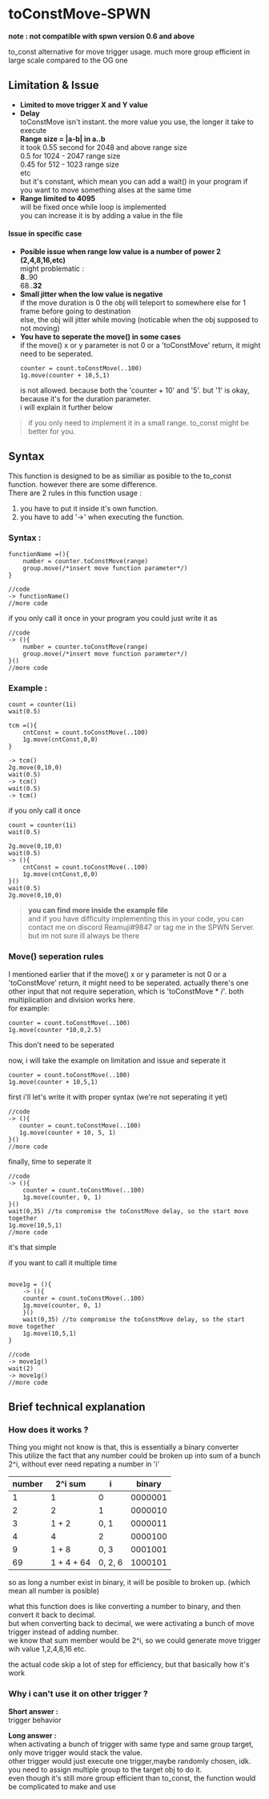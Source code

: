 # toConstMove-SPWN

**note : not compatible with spwn version  0.6 and above**

to_const alternative for move trigger usage. much more group efficient in large scale compared to the OG one

## Limitation & Issue      

- **Limited to move trigger X and Y value**
- **Delay**  
    toConstMove isn't instant. the more value you use, the longer it take to execute  
    **Range size = |a-b| in a..b**  
    it took 0.55 second for 2048 and above range size  
    0.5 for 1024 - 2047 range size  
    0.45 for 512 - 1023 range size  
    etc   
    but it's constant, which mean you can add a wait() in your program if you want to move something alses at the same time
- **Range limited to 4095**  
    will be fixed once while loop is implemented  
    you can increase it is by adding a value in the file
#### Issue in specific case      
- **Posible issue when range low value is a number of power 2 (2,4,8,16,etc)**  
    might problematic :   
    **8**..90  
    68..**32**  
- **Small jitter when the low value is negative**  
    if the move duration is 0 the obj will teleport to somewhere else for 1 frame before going to destination  
    else, the obj will jitter while moving (noticable when the obj supposed to not moving)  
- **You have to seperate the move() in some cases**  
    if the move() x or y parameter is not 0 or a 'toConstMove' return, it might need to be seperated.  
    ```spwn
    counter = count.toConstMove(..100)
    1g.move(counter + 10,5,1)
    ```
    is not allowed. because both the 'counter + 10' and '5'. but '1' is okay, because it's for the duration parameter.  
    i will explain it further below

>if you only need to implement it in a small range. to_const might be better for you.  

## Syntax

This function is designed to be as similiar as posible to the to_const function. however there are some difference.   
There are 2 rules in this function usage :
1. you have to put it inside it's own function.  
2. you have to add '->' when executing the function.  

### Syntax :

```spwn
functionName =(){
    number = counter.toConstMove(range)
    group.move(/*insert move function parameter*/)
}

//code
-> functionName()
//more code
```

if you only call it once in your program you could just write it as
```spwn
//code
-> (){
    number = counter.toConstMove(range)
    group.move(/*insert move function parameter*/)
}()
//more code
```
### Example :

```spwn
count = counter(1i)
wait(0.5)

tcm =(){
    cntConst = count.toConstMove(..100)
    1g.move(cntConst,0,0)
}

-> tcm()
2g.move(0,10,0)
wait(0.5)
-> tcm()
wait(0.5)
-> tcm()
```

if you only call it once
```spwn
count = counter(1i)
wait(0.5)

2g.move(0,10,0)
wait(0.5)
-> (){
    cntConst = count.toConstMove(..100)
    1g.move(cntConst,0,0)
}()
wait(0.5)
2g.move(0,10,0)
```

>__you can find more inside the example file__  
and if you have difficulty implementing this in your code, you can contact me on discord Reamuji#9847 or tag me in the SPWN Server. but im not sure ill always be there

### Move() seperation rules

I mentioned earlier that if the move() x or y parameter is not 0 or a 'toConstMove' return, it might need to be seperated. actually there's one other input that not require seperation, which is 'toConstMove * /<number/>'. both multiplication and division works here.  
for example:
```spwn
counter = count.toConstMove(..100)
1g.move(counter *10,0,2.5)
```
This don't need to be seperated

now, i will take the example on limitation and issue and seperate it
 ```spwn
counter = count.toConstMove(..100)
1g.move(counter + 10,5,1)
```
first i'll let's write it with proper syntax (we're not seperating it yet)
 ```spwn
//code
-> (){
    counter = count.toConstMove(..100)
    1g.move(counter + 10, 5, 1)
}()
//more code
```
finally, time to seperate it
```spwn
//code
-> (){
    counter = count.toConstMove(..100)
    1g.move(counter, 0, 1)
}()
wait(0,35) //to compromise the toConstMove delay, so the start move together
1g.move(10,5,1)
//more code
```
it's that simple
    
if you want to call it multiple time 
```spwn

move1g = (){
    -> (){
    counter = count.toConstMove(..100)
    1g.move(counter, 0, 1)
    }()
    wait(0,35) //to compromise the toConstMove delay, so the start move together
    1g.move(10,5,1)
}

//code
-> move1g()
wait(2)
-> move1g()
//more code
```
    
## Brief technical explanation

### How does it works ?

Thing you might not know is that, this is essentially a binary converter  
This utilize the fact that any number could be broken up into sum of a bunch 2^i, without ever need repating a number in 'i'

| number | 2^i sum    | i       | binary  |
|--------|------------|---------|---------|
| 1      | 1          | 0       | 0000001 |
| 2      | 2          | 1       | 0000010 |
| 3      | 1 + 2      | 0, 1    | 0000011 |
| 4      | 4          | 2       | 0000100 |
| 9      | 1 + 8      | 0, 3    | 0001001 |
| 69     | 1 + 4 + 64 | 0, 2, 6 | 1000101 |

so as long a number exist in binary, it will be posible to broken up. (which mean all number is posible)

what this function does is like converting a number to binary, and then convert it back to decimal.  
but when converting back to decimal, we were activating a bunch of move trigger instead of adding number.  
we know that sum member would be 2^i, so we could generate move trigger wih value 1,2,4,8,16 etc.

the actual code skip a lot of step for efficiency, but that basically how it's work

### Why i can't use it on other trigger ?

**Short answer :**  
trigger behavior  

**Long answer :**  
when activating a bunch of trigger with same type and same group target, only move trigger would stack the value.  
other trigger would just execute one trigger,maybe randomly chosen, idk. you need to assign multiple group to the target obj to do it.  
even though it's still more group efficient than to_const, the function would be complicated to make and use
